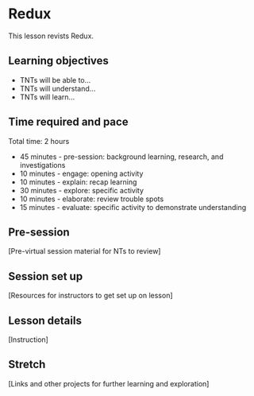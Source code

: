 # Redux

This lesson revists Redux.

## Learning objectives

* TNTs will be able to...
* TNTs will understand...
* TNTs will learn...

## Time required and pace

Total time: 2 hours

* 45 minutes - pre-session: background learning, research, and investigations
* 10 minutes - engage: opening activity
* 10 minutes - explain: recap learning
* 30 minutes - explore: specific activity
* 10 minutes - elaborate: review trouble spots
* 15 minutes - evaluate: specific activity to demonstrate understanding

## Pre-session

[Pre-virtual session material for NTs to review]

## Session set up

[Resources for instructors to get set up on lesson]

## Lesson details

[Instruction]

## Stretch

[Links and other projects for further learning and exploration]

